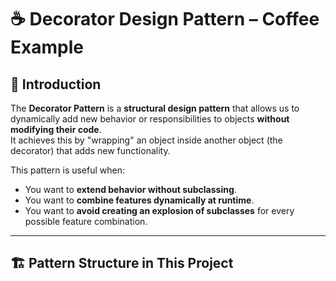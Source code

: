 # ☕ Decorator Design Pattern – Coffee Example

## 📌 Introduction
The **Decorator Pattern** is a **structural design pattern** that allows us to dynamically add new behavior or responsibilities to objects **without modifying their code**.  
It achieves this by "wrapping" an object inside another object (the decorator) that adds new functionality.

This pattern is useful when:
- You want to **extend behavior without subclassing**.
- You want to **combine features dynamically at runtime**.
- You want to **avoid creating an explosion of subclasses** for every possible feature combination.

---

## 🏗️ Pattern Structure in This Project

